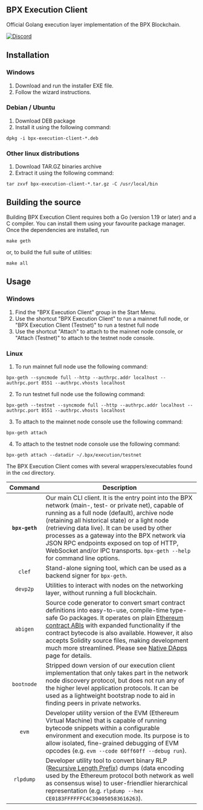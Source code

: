 ## BPX Execution Client

Official Golang execution layer implementation of the BPX Blockchain.

[![Discord](https://img.shields.io/discord/940233080982077441?label=discord&logo=discord)](https://discord.gg/aKdG6UvTnG)

## Installation

### Windows
1. Download and run the installer EXE file.
2. Follow the wizard instructions.
### Debian / Ubuntu
1. Download DEB package
2. Install it using the following command:
```shell
dpkg -i bpx-execution-client-*.deb
```
### Other linux distributions
1. Download TAR.GZ binaries archive
2. Extract it using the following command:
```shell
tar zxvf bpx-execution-client-*.tar.gz -C /usr/local/bin
```

## Building the source

Building BPX Execution Client requires both a Go (version 1.19 or later) and a C compiler. You can install
them using your favourite package manager. Once the dependencies are installed, run

```shell
make geth
```

or, to build the full suite of utilities:

```shell
make all
```

## Usage

### Windows
1. Find the "BPX Execution Client" group in the Start Menu.
2. Use the shortcut "BPX Execution Client" to run a mainnet full node, or "BPX Execution Client (Testnet)" to run a testnet full node
3. Use the shortcut "Attach" to attach to the mainnet node console, or "Attach (Testnet)" to attach to the testnet node console.
### Linux
1. To run mainnet full node use the following command:
```shell
bpx-geth --syncmode full --http --authrpc.addr localhost --authrpc.port 8551 --authrpc.vhosts localhost
```
2. To run testnet full node use the following command:
```shell
bpx-geth --testnet --syncmode full --http --authrpc.addr localhost --authrpc.port 8551 --authrpc.vhosts localhost
```
3. To attach to the mainnet node console use the following command:
```shell
bpx-geth attach
```
4. To attach to the testnet node console use the following command:
```shell
bpx-geth attach --datadir ~/.bpx/execution/testnet
```

The BPX Execution Client comes with several wrappers/executables found in the `cmd`
directory.

|  Command   | Description                                                                                                                                                                                                                                                                                                                                                                                                                                                                                                                        |
| :--------: | ---------------------------------------------------------------------------------------------------------------------------------------------------------------------------------------------------------------------------------------------------------------------------------------------------------------------------------------------------------------------------------------------------------------------------------------------------------------------------------------------------------------------------------- |
| **`bpx-geth`** | Our main CLI client. It is the entry point into the BPX network (main-, test- or private net), capable of running as a full node (default), archive node (retaining all historical state) or a light node (retrieving data live). It can be used by other processes as a gateway into the BPX network via JSON RPC endpoints exposed on top of HTTP, WebSocket and/or IPC transports. `bpx-geth --help` for command line options. |
|   `clef`   | Stand-alone signing tool, which can be used as a backend signer for `bpx-geth`.                                                                                                                                                                                                                                                                                                                                                                                                                                                        |
|  `devp2p`  | Utilities to interact with nodes on the networking layer, without running a full blockchain.                                                                                                                                                                                                                                                                                                                                                                                                                                       |
|  `abigen`  | Source code generator to convert smart contract definitions into easy-to-use, compile-time type-safe Go packages. It operates on plain [Ethereum contract ABIs](https://docs.soliditylang.org/en/develop/abi-spec.html) with expanded functionality if the contract bytecode is also available. However, it also accepts Solidity source files, making development much more streamlined. Please see [Native DApps](https://geth.ethereum.org/docs/developers/dapp-developer/native-bindings) page for details.                                  |
| `bootnode` | Stripped down version of our execution client implementation that only takes part in the network node discovery protocol, but does not run any of the higher level application protocols. It can be used as a lightweight bootstrap node to aid in finding peers in private networks.                                                                                                                                                                                                                                               |
|   `evm`    | Developer utility version of the EVM (Ethereum Virtual Machine) that is capable of running bytecode snippets within a configurable environment and execution mode. Its purpose is to allow isolated, fine-grained debugging of EVM opcodes (e.g. `evm --code 60ff60ff --debug run`).                                                                                                                                                                                                                                               |
| `rlpdump`  | Developer utility tool to convert binary RLP ([Recursive Length Prefix](https://ethereum.org/en/developers/docs/data-structures-and-encoding/rlp)) dumps (data encoding used by the Ethereum protocol both network as well as consensus wise) to user-friendlier hierarchical representation (e.g. `rlpdump --hex CE0183FFFFFFC4C304050583616263`).                                                                                                                                                                                |
